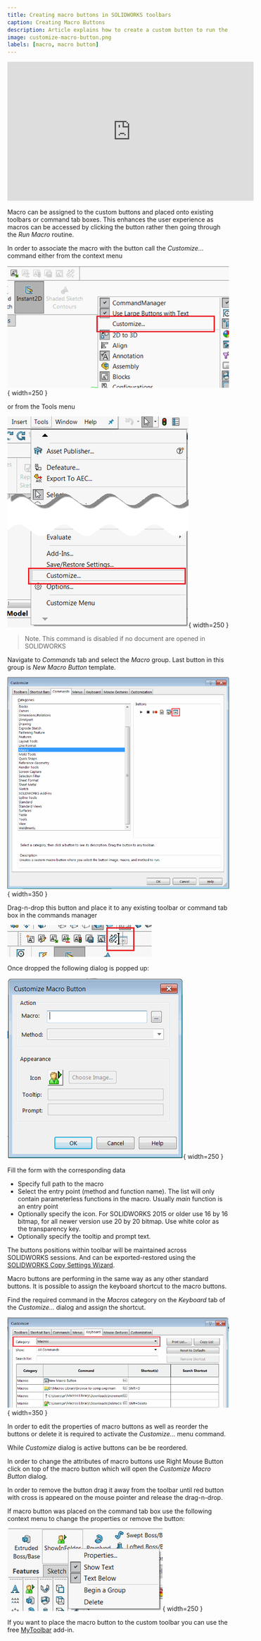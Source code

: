 ```yaml
---
title: Creating macro buttons in SOLIDWORKS toolbars
caption: Creating Macro Buttons
description: Article explains how to create a custom button to run the macro from the commands toolbar
image: customize-macro-button.png
labels: [macro, macro button]
---
```

<center>
  <iframe allow="autoplay; encrypted-media" allowfullscreen="" frameborder="0"
    width="560" height="315" src="https://www.youtube.com/embed/4CznIatoWUU">
  </iframe>
</center>

Macro can be assigned to the custom buttons and placed onto existing toolbars or command tab boxes. This enhances the user experience as macros can be accessed by clicking the button rather then going through the *Run Macro* routine.

In order to associate the macro with the button call the *Customize...* command either from the context menu

![Customize command available from the context menu](customize-menu.png){ width=250 }

or from the Tools menu

![Customize command available from the Tools menu](tools-customize.png){ width=250 }

> Note. This command is disabled if no document are opened in SOLIDWORKS

Navigate to *Commands* tab and select the *Macro* group. Last button in this group is *New Macro Button* template.

![Macro commands toolbar customization](macro-commands-toolbar.png){ width=350 }

Drag-n-drop this button and place it to any existing toolbar or command tab box in the commands manager

![Dropping the macro button onto the existing toolbar](drop-command.png)

Once dropped the following dialog is popped up:

![Specifying the options for the macro button](customize-macro-button.png){ width=250 }

Fill the form with the corresponding data

* Specify full path to the macro
* Select the entry point (method and function name). The list will only contain parameterless functions in the macro. Usually *main* function is an entry point
* Optionally specify the icon. For SOLIDWORKS 2015 or older use 16 by 16 bitmap, for all newer version use 20 by 20 bitmap. Use white color as the transparency key.
* Optionally specify the tooltip and prompt text.

The buttons positions within toolbar will be maintained across SOLIDWORKS sessions. And can be exported-restored using the [SOLIDWORKS Copy Settings Wizard](http://help.solidworks.com/2013/english/solidworks/sldworks/c_copy_settings_wizard.htm).

Macro buttons are performing in the same way as any other standard buttons. It is possible to assign the keyboard shortcut to the macro buttons.

Find the required command in the *Macros* category on the *Keyboard* tab of the *Customize...* dialog and assign the shortcut.

![Adding the keyboard shortcuts to the macro buttons](macro-buttons-keyboard-shortcuts.png){ width=350 }

In order to edit the properties of macro buttons as well as reorder the buttons or delete it is required to activate the *Customize...* menu command.

While *Customize* dialog is active buttons can be be reordered.

In order to change the attributes of macro buttons use Right Mouse Button click on top of the macro button which will open the *Customize Macro Button* dialog.

In order to remove the button drag it away from the toolbar until red button with cross is appeared on the mouse pointer and release the drag-n-drop.

If macro button was placed on the command tab box use the following context menu to change the properties or remove the button:

![Properties of the macro button in the commands tab box](command-tab-macro-button-properties.png){ width=250 }

If you want to place the macro button to the custom toolbar you can use the free [MyToolbar](/labs/solidworks/my-toolbar) add-in.
